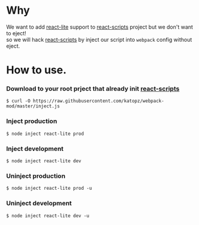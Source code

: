 # Why
We want to add [react-lite](https://github.com/Lucifier129/react-lite) support to [react-scripts](https://github.com/facebookincubator/create-react-app) project but we don't want to eject!  
so we will hack [react-scripts](https://github.com/facebookincubator/create-react-app) by inject our script into `webpack` config without eject.

# How to use.
### Download to your root prject that already init [react-scripts](https://github.com/facebookincubator/create-react-app)
```shell
$ curl -O https://raw.githubusercontent.com/katopz/webpack-mod/master/inject.js
```

### Inject production
```shell
$ node inject react-lite prod
```

### Inject development
```shell
$ node inject react-lite dev
```

### Uninject production
```shell
$ node inject react-lite prod -u
```

### Uninject development
```shell
$ node inject react-lite dev -u
```
